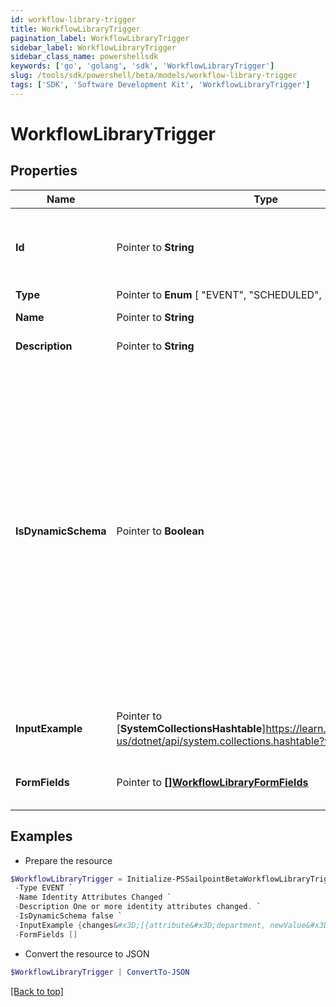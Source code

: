 ```yaml
---
id: workflow-library-trigger
title: WorkflowLibraryTrigger
pagination_label: WorkflowLibraryTrigger
sidebar_label: WorkflowLibraryTrigger
sidebar_class_name: powershellsdk
keywords: ['go', 'golang', 'sdk', 'WorkflowLibraryTrigger'] 
slug: /tools/sdk/powershell/beta/models/workflow-library-trigger
tags: ['SDK', 'Software Development Kit', 'WorkflowLibraryTrigger']
---
```



# WorkflowLibraryTrigger

## Properties

Name | Type | Description | Notes
------------ | ------------- | ------------- | -------------
**Id** |  Pointer to **String** | Trigger ID. This is a static namespaced ID for the trigger. | [optional] 
**Type** |  Pointer to  **Enum** [  "EVENT",    "SCHEDULED",    "EXTERNAL" ] | Trigger type | [optional] 
**Name** |  Pointer to **String** | Trigger Name | [optional] 
**Description** |  Pointer to **String** | Trigger Description | [optional] 
**IsDynamicSchema** |  Pointer to **Boolean** | Determines whether the dynamic output schema is returned in place of the action&#39;s output schema. The dynamic schema lists non-static properties, like properties of a workflow form where each form has different fields. These will be provided dynamically based on available form fields. | [optional] 
**InputExample** |  Pointer to [**SystemCollectionsHashtable**]https://learn.microsoft.com/en-us/dotnet/api/system.collections.hashtable?view=net-8.0 | Example trigger payload if applicable | [optional] 
**FormFields** |  Pointer to [**[]WorkflowLibraryFormFields**](workflow-library-form-fields) | One or more inputs that the trigger accepts | [optional] 

## Examples

- Prepare the resource
```powershell
$WorkflowLibraryTrigger = Initialize-PSSailpointBetaWorkflowLibraryTrigger  -Id idn:identity-attributes-changed `
 -Type EVENT `
 -Name Identity Attributes Changed `
 -Description One or more identity attributes changed. `
 -IsDynamicSchema false `
 -InputExample {changes&#x3D;[{attribute&#x3D;department, newValue&#x3D;marketing, oldValue&#x3D;sales}, {attribute&#x3D;manager, newValue&#x3D;{id&#x3D;ee769173319b41d19ccec6c235423236c, name&#x3D;mean.guy, type&#x3D;IDENTITY}, oldValue&#x3D;{id&#x3D;ee769173319b41d19ccec6c235423237b, name&#x3D;nice.guy, type&#x3D;IDENTITY}}, {attribute&#x3D;email, newValue&#x3D;john.doe@gmail.com, oldValue&#x3D;john.doe@hotmail.com}], identity&#x3D;{id&#x3D;ee769173319b41d19ccec6cea52f237b, name&#x3D;john.doe, type&#x3D;IDENTITY}} `
 -FormFields []
```

- Convert the resource to JSON
```powershell
$WorkflowLibraryTrigger | ConvertTo-JSON
```


[[Back to top]](#) 

